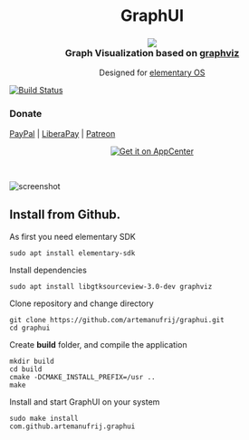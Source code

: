 <div>
  <h1 align="center">GraphUI</h1>
  <h3 align="center"><img src="data/icons/64/com.github.artemanufrij.graphui.svg"/><br>Graph Visualization based on <a href="https://www.graphviz.org">graphviz</a></h3>
  <p align="center">Designed for <a href="https://elementary.io">elementary OS</a></p>
</div>

[![Build Status](https://travis-ci.org/artemanufrij/graphui.svg?branch=master)](https://travis-ci.org/artemanufrij/graphui)

### Donate
<a href="https://www.paypal.me/ArtemAnufrij">PayPal</a> | <a href="https://liberapay.com/Artem/donate">LiberaPay</a> | <a href="https://www.patreon.com/ArtemAnufrij">Patreon</a>

<p align="center">
  <a href="https://appcenter.elementary.io/com.github.artemanufrij.graphui">
    <img src="https://appcenter.elementary.io/badge.svg" alt="Get it on AppCenter">
  </a>
</p>

<br/>

![screenshot](screenshots/Screenshot.png)

## Install from Github.

As first you need elementary SDK
```
sudo apt install elementary-sdk
```

Install dependencies
```
sudo apt install libgtksourceview-3.0-dev graphviz
```

Clone repository and change directory
```
git clone https://github.com/artemanufrij/graphui.git
cd graphui
```

Create **build** folder, and compile the application
```
mkdir build
cd build
cmake -DCMAKE_INSTALL_PREFIX=/usr ..
make
```

Install and start GraphUI on your system
```
sudo make install
com.github.artemanufrij.graphui
```
